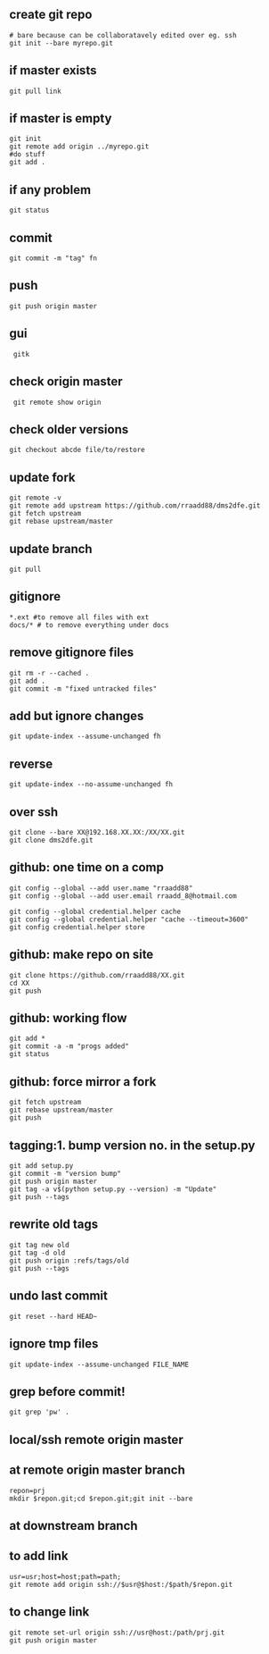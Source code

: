 ## create git repo
    # bare because can be collaboratavely edited over eg. ssh
    git init --bare myrepo.git 

## if master exists
    git pull link

## if master is empty

    git init
    git remote add origin ../myrepo.git
    #do stuff
    git add .

## if any problem

    git status

## commit
    
    git commit -m "tag" fn
    
## push    
    git push origin master

## gui
     gitk

## check origin master
     git remote show origin

## check older versions
    git checkout abcde file/to/restore

## update fork
    git remote -v
    git remote add upstream https://github.com/rraadd88/dms2dfe.git
    git fetch upstream
    git rebase upstream/master

## update branch
    git pull

## gitignore 
    *.ext #to remove all files with ext
    docs/* # to remove everything under docs

## remove gitignore files
    git rm -r --cached .
    git add .
    git commit -m "fixed untracked files"

## add but ignore changes
    git update-index --assume-unchanged fh

## reverse
    git update-index --no-assume-unchanged fh

## over ssh
    git clone --bare XX@192.168.XX.XX:/XX/XX.git
    git clone dms2dfe.git

## github: one time on a comp
    git config --global --add user.name "rraadd88"
    git config --global --add user.email rraadd_8@hotmail.com

    git config --global credential.helper cache
    git config --global credential.helper "cache --timeout=3600"
    git config credential.helper store

## github: make repo on site
    git clone https://github.com/rraadd88/XX.git
    cd XX
    git push

## github: working flow
    git add *
    git commit -a -m "progs added"
    git status

## github: force mirror a fork

    git fetch upstream
    git rebase upstream/master
    git push

## tagging:1. bump version no. in the setup.py

    git add setup.py
    git commit -m "version bump"
    git push origin master
    git tag -a v$(python setup.py --version) -m "Update"
    git push --tags

## rewrite old tags
    git tag new old
    git tag -d old
    git push origin :refs/tags/old
    git push --tags

## undo last commit
    git reset --hard HEAD~

## ignore tmp files
    git update-index --assume-unchanged FILE_NAME

## grep before commit!
    git grep 'pw' .

## local/ssh remote origin master

## at remote origin master branch 

    repon=prj
    mkdir $repon.git;cd $repon.git;git init --bare

## at downstream branch

## to add link

    usr=usr;host=host;path=path;
    git remote add origin ssh://$usr@$host:/$path/$repon.git

## to change link

    git remote set-url origin ssh://usr@host:/path/prj.git
    git push origin master
